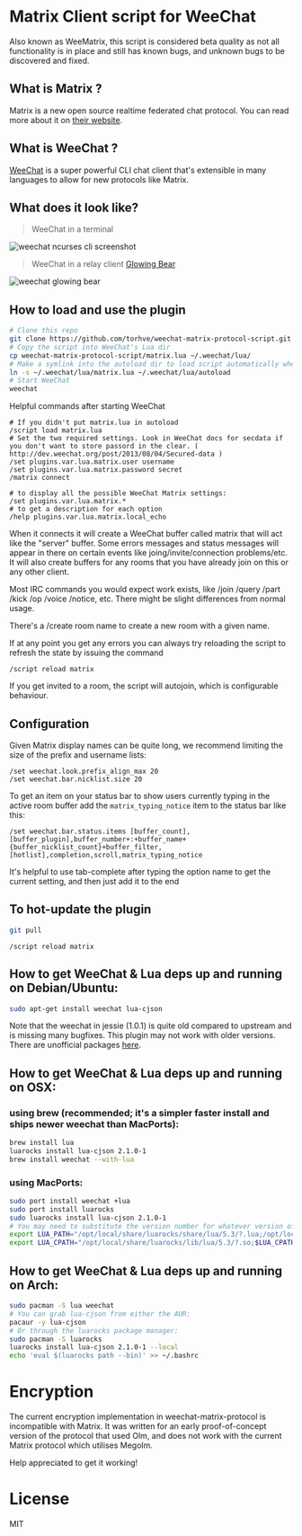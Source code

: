 # Matrix Client script for WeeChat

Also known as WeeMatrix, this script is considered beta quality as not all functionality is in place and still has known bugs, and unknown bugs to be discovered and fixed.

## What is Matrix ?

Matrix is a new open source realtime federated chat protocol. You can read more about it on [their website](http://matrix.org/blog/faq/).

## What is WeeChat ?

[WeeChat](http://weechat.org) is a super powerful CLI chat client that's extensible in many languages to allow for new protocols like Matrix.

## What does it look like?

> WeeChat in a terminal

![weechat ncurses cli screenshot](https://hveem.no/ss/weechat-matrix-ss.png)

> WeeChat in a relay client [Glowing Bear](http://github.com/glowing-bear)

![weechat glowing bear](https://hveem.no/ss/weechat-matrix-gb.png)

## How to load and use the plugin

```bash
# Clone this repo
git clone https://github.com/torhve/weechat-matrix-protocol-script.git
# Copy the script into WeeChat's Lua dir
cp weechat-matrix-protocol-script/matrix.lua ~/.weechat/lua/
# Make a symlink into the autoload dir to load script automatically when WeeChat starts
ln -s ~/.weechat/lua/matrix.lua ~/.weechat/lua/autoload
# Start WeeChat
weechat
```
Helpful commands after starting WeeChat
```
# If you didn't put matrix.lua in autoload
/script load matrix.lua
# Set the two required settings. Look in WeeChat docs for secdata if you don't want to store passord in the clear. ( http://dev.weechat.org/post/2013/08/04/Secured-data )
/set plugins.var.lua.matrix.user username
/set plugins.var.lua.matrix.password secret
/matrix connect

# to display all the possible WeeChat Matrix settings:
/set plugins.var.lua.matrix.*
# to get a description for each option
/help plugins.var.lua.matrix.local_echo

```

When it connects it will create a WeeChat buffer called matrix that will act
like the "server" buffer. Some errors messages and status messages will appear
in there on certain events like joing/invite/connection problems/etc. It will
also create buffers for any rooms that you have already join on this or any
other client.

Most IRC commands you would expect work exists, like /join /query /part /kick
/op /voice /notice, etc. There might be slight differences from normal usage.

There's a /create room name to create a new room with a given name.

If at any point you get any errors you can always try reloading the script to
refresh the state by issuing the command

```
/script reload matrix
```

If you get invited to a room, the script will autojoin, which is configurable
behaviour.

## Configuration

Given Matrix display names can be quite long, we recommend limiting
the size of the prefix and username lists:

```
/set weechat.look.prefix_align_max 20
/set weechat.bar.nicklist.size 20
```

To get an item on your status bar to show users currently typing in the active room buffer add the `matrix_typing_notice` item to the status bar like this:
```
/set weechat.bar.status.items [buffer_count],[buffer_plugin],buffer_number+:+buffer_name+{buffer_nicklist_count}+buffer_filter,[hotlist],completion,scroll,matrix_typing_notice
```

It's helpful to use tab-complete after typing the option name to get the current setting, and then just add it to the end

## To hot-update the plugin

```bash
git pull
```

```
/script reload matrix
```

## How to get WeeChat & Lua deps up and running on Debian/Ubuntu:

```bash
sudo apt-get install weechat lua-cjson
```

Note that the weechat in jessie (1.0.1) is quite old compared to upstream and is
missing many bugfixes. This plugin may not work with older versions. There are
unofficial packages [here](https://weechat.org/download/debian/).

## How to get WeeChat & Lua deps up and running on OSX:

### using brew (recommended; it's a simpler faster install and ships newer weechat than MacPorts):
```bash
brew install lua
luarocks install lua-cjson 2.1.0-1
brew install weechat --with-lua
```

### using MacPorts:
```bash
sudo port install weechat +lua
sudo port install luarocks
sudo luarocks install lua-cjson 2.1.0-1
# You may need to substitute the version number for whatever version of lua macports installed
export LUA_PATH="/opt/local/share/luarocks/share/lua/5.3/?.lua;/opt/local/share/luarocks/share/lua/5.3/?/init.lua;$LUA_PATH"
export LUA_CPATH="/opt/local/share/luarocks/lib/lua/5.3/?.so;$LUA_CPATH"
```

## How to get WeeChat & Lua deps up and running on Arch:
```bash
sudo pacman -S lua weechat
# You can grab lua-cjson from either the AUR:
pacaur -y lua-cjson
# Or through the luarocks package manager:
sudo pacman -S luarocks
luarocks install lua-cjson 2.1.0-1 --local
echo 'eval $(luarocks path --bin)' >> ~/.bashrc
```

# Encryption

The current encryption implementation in weechat-matrix-protocol is incompatible with Matrix. It was written for an early proof-of-concept version of the protocol that used Olm, and does not work with the current Matrix protocol which utilises Megolm.

Help appreciated to get it working!

# License

MIT
